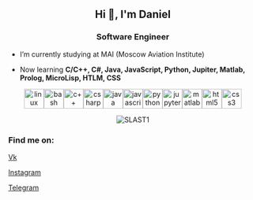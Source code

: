 <h2 align="center">Hi 👋, I'm Daniel</h2>
<h3 align="center">Software Engineer</h3>

- I’m currently studying at MAI (Moscow Aviation Institute)

- Now learning **C/C++, C#, Java, JavaScript, Python, Jupiter, Matlab, Prolog, MicroLisp, HTLM, CSS**

<p align="center"><img
src="https://github.com/SLAST1/devicon/blob/master/icons/linux/linux-original.svg" alt="linux" width="40" height="40"/><img
src="https://github.com/SLAST1/devicon/blob/master/icons/bash/bash-original.svg" alt="bash" width="40" height="40"/><img
src="https://github.com/SLAST1/devicon/blob/master/icons/cplusplus/cplusplus-original.svg" alt="c++" width="40" height="40"/><img
src="https://github.com/SLAST1/devicon/blob/master/icons/csharp/csharp-line.svg" alt="csharp" width="40" height="40"/><img
src="https://github.com/SLAST1/devicon/blob/master/icons/java/java-original.svg" alt="java" width="40" height="40"/><img
src="https://github.com/SLAST1/devicon/blob/master/icons/javascript/javascript-original.svg" alt="javascript" width="40" height="40"/><img
src="https://github.com/SLAST1/devicon/blob/master/icons/python/python-original.svg" alt="python" width="40" height="40"/><img 
src="https://github.com/SLAST1/devicon/blob/master/icons/jupyter/jupyter-original-wordmark.svg" alt="jupyter" width="40" height="40"/><img
src="https://github.com/SLAST1/devicon/blob/master/icons/matlab/matlab-original.svg" alt="matlab" width="40" height="40"/><img
src="https://github.com/SLAST1/devicon/blob/master/icons/html5/html5-original-wordmark.svg" alt="html5" width="40" height="40"/><img
src="https://github.com/SLAST1/devicon/blob/master/icons/css3/css3-original-wordmark.svg" alt="css3" width="40" height="40"/><img
</p>
 
<p align="center"><img
src="https://github-readme-stats.vercel.app/api/top-langs/?username=SLAST1&langs_count=9" alt="SLAST1"/>
</p>

### Find me on:
[Vk](https://vk.com/slast1_one)

[Instagram](https://www.instagram.com/slast1_one)

[Telegram](https://t.me/slast1_one)


